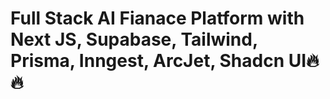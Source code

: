 # Full Stack AI Fianace Platform with Next JS, Supabase, Tailwind, Prisma, Inngest, ArcJet, Shadcn UI🔥🔥



